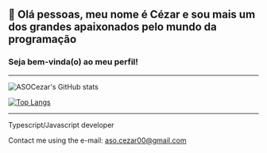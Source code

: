 ## 👋 Olá pessoas, meu nome é Cézar e sou mais um dos grandes apaixonados pelo mundo da programação
### Seja bem-vinda(o) ao meu perfil!
-------

![ASOCezar's GitHub stats](https://github-readme-stats.vercel.app/api?username=asocezar&show_icons=true&theme=radical)

[![Top Langs](https://github-readme-stats.vercel.app/api/top-langs/?username=asocezar&layout=compact)](https://github.com/anuraghazra/github-readme-stats)

-------

Typescript/Javascript developer

Contact me using the e-mail: aso.cezar00@gmail.com








<!---
ASOCezar/ASOCezar is a ✨ special ✨ repository because its `README.md` (this file) appears on your GitHub profile.
You can click the Preview link to take a look at your changes.
--->
